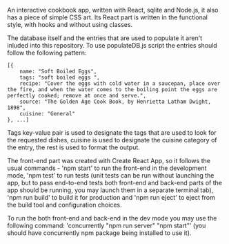 An interactive cookbook app, written with React, sqlite and Node.js, it also has a piece of simple CSS art. Its React part is written in the functional style, with hooks and without using classes. 

The database itself and the entries that are used to populate it aren't inluded into this repository. To use populateDB.js script the entries should follow the following pattern:

    [{
        name: "Soft Boiled Eggs", 
        tags: "soft boiled eggs ",
        recipe: "Cover the eggs with cold water in a saucepan, place over the fire, and when the water comes to the boiling point the eggs are perfectly cooked; remove at once and serve.",
        source: "The Golden Age Cook Book, by Henrietta Latham Dwight, 1898",
        cuisine: "General"
    }, ...]

Tags key-value pair is used to designate the tags that are used to look for the requested dishes, cuisine is used to designate the cuisine category of the entry, the rest is used to format the output.

The front-end part was created with Create React App, so it follows the usual commands - 'npm start' to run the front-end in the development mode, 'npm test' to run tests (unit tests can be run without launching the app, but to pass end-to-end tests both front-end and back-end parts of the app should be running, you may launch them in a separate terminal tab), 'npm run build' to build it for production and 'npm run eject' to eject from the build tool and configuration choices.

To run the both front-end and back-end in the dev mode you may use the following command: 'concurrently "npm run server" "npm start"' (you should have concurrently npm package being installed to use it).
